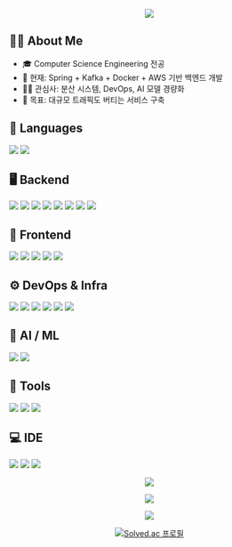 <!-- header -->
<p align='center'>
  <img src="https://capsule-render.vercel.app/api?type=waving&color=gradient&gradient=8E2DE2,4A00E0,00F260&height=240&section=header&text=Welcome+to+Gyeongt%27s+GitHub&fontSize=52&fontAlignY=45&fontColor=FFFFFF&animation=wave&fontAlign=50"/>
</p>

## 👨‍💻 About Me
- 🎓 Computer Science Engineering 전공
- 🔭 현재: Spring + Kafka + Docker + AWS 기반 백엔드 개발
- 🧑‍💻 관심사: 분산 시스템, DevOps, AI 모델 경량화
- 🎯 목표: 대규모 트래픽도 버티는 서비스 구축

<!-- 기술 스택 -->
## 📌 Languages
<p>
  <img src="https://img.shields.io/badge/Java-b07219?style=flat-square&logo=openjdk&logoColor=white"/>
  <img src="https://img.shields.io/badge/Python-3776AB?style=flat-square&logo=python&logoColor=white"/>
</p>

## 🖥 Backend
<p>
  <img src="https://img.shields.io/badge/Spring Boot-6DB33F?style=flat-square&logo=springboot&logoColor=white"/>
  <img src="https://img.shields.io/badge/Spring Data JPA-6DB33F?style=flat-square&logo=spring&logoColor=white"/>
  <img src="https://img.shields.io/badge/MyBatis-FF6A00?style=flat-square&logoColor=white"/>
  <img src="https://img.shields.io/badge/MySQL-4479A1?style=flat-square&logo=mysql&logoColor=white"/>
  <img src="https://img.shields.io/badge/Redis-DC382D?style=flat-square&logo=redis&logoColor=white"/>
  <img src="https://img.shields.io/badge/Kafka-231F20?style=flat-square&logo=apachekafka&logoColor=white"/>
  <img src="https://img.shields.io/badge/Django-092E20?style=flat-square&logo=django&logoColor=white"/>
  <img src="https://img.shields.io/badge/Flask-000000?style=flat-square&logo=flask&logoColor=white"/>
</p>

## 🎨 Frontend
<p>
  <img src="https://img.shields.io/badge/HTML5-E34F26?style=flat-square&logo=html5&logoColor=white"/>
  <img src="https://img.shields.io/badge/CSS3-1572B6?style=flat-square&logo=css3&logoColor=white"/>
  <img src="https://img.shields.io/badge/JavaScript-F7DF1E?style=flat-square&logo=javascript&logoColor=white"/>
  <img src="https://img.shields.io/badge/React-61DAFB?style=flat-square&logo=react&logoColor=white"/>
  <img src="https://img.shields.io/badge/React Native-61DAFB?style=flat-square&logo=react&logoColor=white"/>
</p>

## ⚙️ DevOps & Infra
<p>
  <img src="https://img.shields.io/badge/Docker-2496ED?style=flat-square&logo=docker&logoColor=white"/>
  <img src="https://img.shields.io/badge/Nginx-009639?style=flat-square&logo=nginx&logoColor=white"/>
  <img src="https://img.shields.io/badge/GitHub Actions-2088FF?style=flat-square&logo=githubactions&logoColor=white"/>
  <img src="https://img.shields.io/badge/AWS-232F3E?style=flat-square&logo=amazonaws&logoColor=white"/>
  <img src="https://img.shields.io/badge/Prometheus-E6522C?style=flat-square&logo=prometheus&logoColor=white"/>
  <img src="https://img.shields.io/badge/Grafana-F46800?style=flat-square&logo=grafana&logoColor=white"/>
</p>

## 🤖 AI / ML
<p>
  <img src="https://img.shields.io/badge/OpenCV-5C3EE8?style=flat-square&logo=opencv&logoColor=white"/>
  <img src="https://img.shields.io/badge/PyTorch-EE4C2C?style=flat-square&logo=pytorch&logoColor=white"/>
</p>

## 🔧 Tools
<p>
  <img src="https://img.shields.io/badge/Git-F05032?style=flat-square&logo=git&logoColor=white"/>
  <img src="https://img.shields.io/badge/GitHub-181717?style=flat-square&logo=github&logoColor=white"/>
  <img src="https://img.shields.io/badge/Postman-FF6C37?style=flat-square&logo=postman&logoColor=white"/>
</p>

## 💻 IDE
<p>
  <img src="https://img.shields.io/badge/VSCode-007ACC?style=flat-square&logo=visualstudiocode&logoColor=white"/>  
  <img src="https://img.shields.io/badge/IntelliJ IDEA-000000?style=flat-square&logo=intellijidea&logoColor=white"/>  
  <img src="https://img.shields.io/badge/Eclipse-2C2255?style=flat-square&logo=eclipse&logoColor=white"/>  
</p>

<!-- GitHub Stats -->
<p align="center">
  <img src="https://github-readme-stats.vercel.app/api?username=gyeongt&show_icons=true&theme=radical" />
</p>

<p align="center">
  <img src="https://github-readme-stats.vercel.app/api/top-langs/?username=gyeongt&layout=compact&theme=radical" />
</p>

<p align="center">
  <img src="https://streak-stats.demolab.com?user=gyeongt&theme=radical&hide_border=true" />
</p>

<div align="center">
  <a href="https://solved.ac/bgt753">
    <img src="https://mazassumnida.wtf/api/v2/generate_badge?boj=bgt753" alt="Solved.ac 프로필"/>
  </a>
</div>

